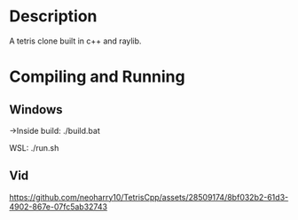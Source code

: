 # Description
A tetris clone built in c++ and raylib.

# Compiling and Running

## Windows

->Inside build: ./build.bat

WSL: ./run.sh

## Vid

https://github.com/neoharry10/TetrisCpp/assets/28509174/8bf032b2-61d3-4902-867e-07fc5ab32743

